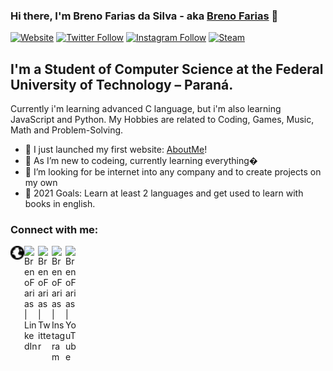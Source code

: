 ### Hi there, I'm Breno Farias da Silva - aka [Breno Farias][website] 👋

[![Website](https://img.shields.io/website?label=BrenoFarias.AboutMe&style=for-the-badge&url=https%3A%2F%2Fcodestackr.com)](https://brenofarias2.wixsite.com/aboutme)
[![Twitter Follow](https://img.shields.io/twitter/follow/BrenoFarias?color=1DA1F2&logo=twitter&style=for-the-badge)](https://twitter.com/BrenoFariasUser)
[![Instagram Follow](https://img.shields.io/badge/Instagram-E4405F?style=for-the-badge&logo=instagram&logoColor=white)](https://www.instagram.com/brenofdsilva/)
[![Steam](https://img.shields.io/badge/Steam-000000?style=for-the-badge&logo=steam&logoColor=white)](https://steamcommunity.com/id/BrenovicioGamer/)

## I'm a Student of Computer Science at the Federal University of Technology – Paraná.
Currently i'm learning advanced C language, but i'm also learning JavaScript and Python.
My Hobbies are related to Coding, Games, Music, Math and Problem-Solving. 

- 🔭 I just launched my first website: [AboutMe][website]!
- 🌱 As I’m new to codeing, currently learning everything�
- 👯 I’m looking for be internet into any company and to create projects on my own
- 🥅 2021 Goals: Learn at least 2 languages and get used to learn with books in english.


### Connect with me:

[<img align="left" alt="AboutMe.com" width="22px" src="https://raw.githubusercontent.com/iconic/open-iconic/master/svg/globe.svg" />][website]
[<img align="left" alt="BrenoFarias | LinkedIn" width="22px" src="https://cdn.jsdelivr.net/npm/simple-icons@v3/icons/linkedin.svg" />][linkedin]
[<img align="left" alt="BrenoFarias | Twitter" width="22px" src="https://cdn.jsdelivr.net/npm/simple-icons@v3/icons/twitter.svg" />][twitter]
[<img align="left" alt="BrenoFarias | Instagram" width="22px" src="https://cdn.jsdelivr.net/npm/simple-icons@v3/icons/instagram.svg" />][instagram]
[<img align="left" alt="BrenoFarias | YouTube" width="22px" src="https://cdn.jsdelivr.net/npm/simple-icons@v3/icons/youtube.svg" />][youtube]

[website]: https://brenofarias2.wixsite.com/aboutme
[twitter]: https://twitter.com/BrenoFariasUser
[youtube]: https://www.youtube.com/channel/UCLoSdHUd7B-5RAPfRtqrGGw
[instagram]: https://www.instagram.com/brenofdsilva/
[linkedin]: https://www.linkedin.com/in/breno-farias-da-silva-79641698/
[facebook]: https://www.facebook.com/BrenoFariasDaSilva/
[gmail]: brenofariasdasilva01@gmail.com
